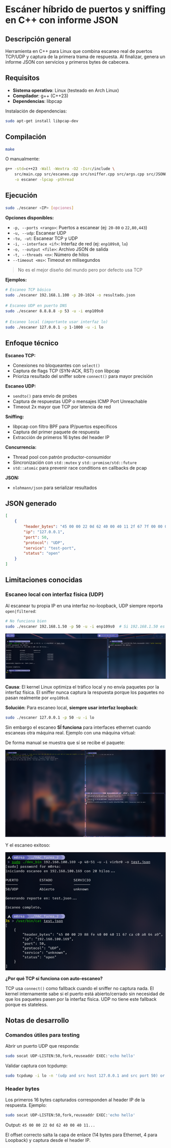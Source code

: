 # Escáner híbrido de puertos y sniffing en C++ con informe JSON

## Descripción general
Herramienta en C++ para Linux que combina escaneo real de puertos TCP/UDP y captura de la primera trama de respuesta. Al finalizar, genera un informe JSON con servicios y primeros bytes de cabecera.

## Requisitos
- **Sistema operativo**: Linux (testeado en Arch Linux)
- **Compilador**: g++ (C++23)
- **Dependencias**: libpcap

Instalación de dependencias:
```bash
sudo apt-get install libpcap-dev
```

## Compilación
```bash
make
```

O manualmente:
```bash
g++ -std=c++23 -Wall -Wextra -O2 -Isrc/include \
    src/main.cpp src/escaneo.cpp src/sniffer.cpp src/args.cpp src/JSONGen.cpp \
    -o escaner -lpcap -pthread
```

## Ejecución

```bash
sudo ./escaner <IP> [opciones]
```

**Opciones disponibles:**
- `-p, --ports <rango>`: Puertos a escanear (ej: `20-80` o `22,80,443`)
- `-u, --udp`: Escanear UDP
- `-tu, -ut`: Escanear TCP y UDP
- `-i, --interface <if>`: Interfaz de red (ej: `enp109s0`, `lo`)
- `-o, --output <file>`: Archivo JSON de salida
- `-t, --threads <n>`: Número de hilos
- `--timeout <ms>`: Timeout en milisegundos

> No es el mejor diseño del mundo pero por defecto usa TCP

**Ejemplos:**
```bash
# Escaneo TCP básico
sudo ./escaner 192.168.1.100 -p 20-1024 -o resultado.json

# Escaneo UDP en puerto DNS
sudo ./escaner 8.8.8.8 -p 53 -u -i enp109s0

# Escaneo local (importante usar interfaz lo)
sudo ./escaner 127.0.0.1 -p 1-1000 -u -i lo
```

## Enfoque técnico

**Escaneo TCP:**
- Conexiones no bloqueantes con `select()`
- Captura de flags TCP (SYN-ACK, RST) con libpcap
- Prioriza resultado del sniffer sobre `connect()` para mayor precisión

**Escaneo UDP:**
- `sendto()` para envío de probes
- Captura de respuestas UDP o mensajes ICMP Port Unreachable
- Timeout 2x mayor que TCP por latencia de red

**Sniffing:**
- libpcap con filtro BPF para IP/puertos específicos
- Captura del primer paquete de respuesta
- Extracción de primeros 16 bytes del header IP

**Concurrencia:**
- Thread pool con patrón productor-consumidor
- Sincronización con `std::mutex` y `std::promise/std::future`
- `std::atomic` para prevenir race conditions en callbacks de pcap

**JSON:**
- `nlohmann/json` para serializar resultados

## JSON generado
```json
[
    {
        "header_bytes": "45 00 00 22 0d 62 40 00 40 11 2f 67 7f 00 00 01",
        "ip": "127.0.0.1",
        "port": 50,
        "protocol": "UDP",
        "service": "test-port",
        "status": "open"
    }
]
```

## Limitaciones conocidas

### Escaneo local con interfaz física (UDP)

Al escanear tu propia IP en una interfaz no-loopback, UDP siempre reporta `open|filtered`:

```bash
# No funciona bien
sudo ./escaner 192.168.1.50 -p 50 -u -i enp109s0  # Si 192.168.1.50 es tu IP
```

<p align="center">
    <img src="resources/udp_ethint_falso_positivo.png" alt="UDP falso positivo"/>
</p>

**Causa**: El kernel Linux optimiza el tráfico local y no envía paquetes por la interfaz física. El sniffer nunca captura la respuesta porque los paquetes no pasan realmente por `enp109s0`.

**Solución**: Para escaneo local, **siempre usar interfaz loopback**:
```bash
sudo ./escaner 127.0.0.1 -p 50 -u -i lo
```

Sin embargo el escaneo **SÍ funciona** para interfaces ethernet cuando escaneas otra máquina real. Ejemplo con una máquina virtual:

De forma manual se muestra que sí se recibe el paquete:
<p align="center">
    <img src="resources/udp_virbr0int_vm_manual.png" alt="UDP request manual"/>
</p>

Y el escaneo exitoso:
<p align="center">
    <img src="resources/udp_virbr0int_vm_escaneo_valido.png" alt="UDP escaneo válido"/>
</p>

**¿Por qué TCP sí funciona con auto-escaneo?**

TCP usa `connect()` como fallback cuando el sniffer no captura nada. El kernel internamente sabe si el puerto está abierto/cerrado sin necesidad de que los paquetes pasen por la interfaz física. UDP no tiene este fallback porque es stateless.

## Notas de desarrollo

### Comandos útiles para testing

Abrir un puerto UDP que responda:
```bash
sudo socat UDP-LISTEN:50,fork,reuseaddr EXEC:'echo hello'
```

Validar captura con tcpdump:
```bash
sudo tcpdump -i lo -n '(udp and src host 127.0.0.1 and src port 50) or (icmp and icmp[0] == 3 and icmp[1] == 3 and src host 127.0.0.1)'
```

### Header bytes

Los primeros 16 bytes capturados corresponden al header IP de la respuesta. Ejemplo:

```bash
sudo socat UDP-LISTEN:50,fork,reuseaddr EXEC:'echo hello'
```
Output: `45 00 00 22 0d 62 40 00 40 11...`

El offset correcto salta la capa de enlace (14 bytes para Ethernet, 4 para Loopback) y captura desde el header IP.
